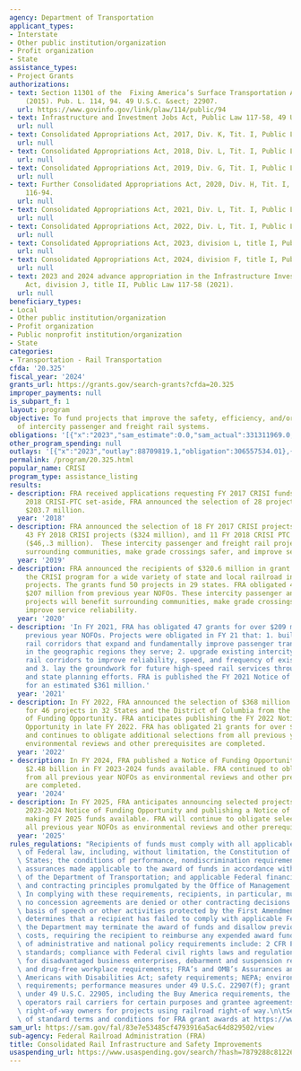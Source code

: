 ```yaml
---
agency: Department of Transportation
applicant_types:
- Interstate
- Other public institution/organization
- Profit organization
- State
assistance_types:
- Project Grants
authorizations:
- text: Section 11301 of the  Fixing America’s Surface Transportation Act (FAST Act)
    (2015). Pub. L. 114, 94. 49 U.S.C. &sect; 22907.
  url: https://www.govinfo.gov/link/plaw/114/public/94
- text: Infrastructure and Investment Jobs Act, Public Law 117-58, 49 US Code 22907.
  url: null
- text: Consolidated Appropriations Act, 2017, Div. K, Tit. I, Public Law 115-31.
  url: null
- text: Consolidated Appropriations Act, 2018, Div. L, Tit. I, Public Law 115-141.
  url: null
- text: Consolidated Appropriations Act, 2019, Div. G, Tit. I, Public Law 116-6.
  url: null
- text: Further Consolidated Appropriations Act, 2020, Div. H, Tit. I, Public Law
    116-94.
  url: null
- text: Consolidated Appropriations Act, 2021, Div. L, Tit. I, Public Law 116-260.
  url: null
- text: Consolidated Appropriations Act, 2022, Div. L, Tit. I, Public Law 117-103.
  url: null
- text: Consolidated Appropriations Act, 2023, division L, title I, Public Law 117-328.
  url: null
- text: Consolidated Appropriations Act, 2024, division F, title I, Public Law 118-42.
  url: null
- text: 2023 and 2024 advance appropriation in the Infrastructure Investment and Jobs
    Act, division J, title II, Public Law 117-58 (2021).
  url: null
beneficiary_types:
- Local
- Other public institution/organization
- Profit organization
- Public nonprofit institution/organization
- State
categories:
- Transportation - Rail Transportation
cfda: '20.325'
fiscal_year: '2024'
grants_url: https://grants.gov/search-grants?cfda=20.325
improper_payments: null
is_subpart_f: 1
layout: program
objective: To fund projects that improve the safety, efficiency, and/or reliability
  of intercity passenger and freight rail systems.
obligations: '[{"x":"2023","sam_estimate":0.0,"sam_actual":331311969.0,"usa_spending_actual":319786601.98},{"x":"2024","sam_estimate":0.0,"sam_actual":459682570.0,"usa_spending_actual":445350894.53},{"x":"2025","sam_estimate":0.0,"sam_actual":1193000000.0,"usa_spending_actual":21603131.56}]'
other_program_spending: null
outlays: '[{"x":"2023","outlay":88709819.1,"obligation":306557534.01},{"x":"2024","outlay":15938779.47,"obligation":459206909.98},{"x":"2025","outlay":0.0,"obligation":22572719.03}]'
permalink: /program/20.325.html
popular_name: CRISI
program_type: assistance_listing
results:
- description: FRA received applications requesting FY 2017 CRISI funds. For the FY
    2018 CRISI-PTC set-aside, FRA announced the selection of 28 projects totaling
    $203.7 million.
  year: '2018'
- description: FRA announced the selection of 18 FY 2017 CRISI projects ($56.9 million),
    43 FY 2018 CRISI projects ($324 million), and 11 FY 2018 CRISI PTC set-aside projects
    ($46,.3 million).  These intercity passenger and freight rail projects will benefit
    surrounding communities, make grade crossings safer, and improve service reliability.
  year: '2019'
- description: FRA announced the recipients of $320.6 million in grant funds under
    the CRISI program for a wide variety of state and local railroad infrastructure
    projects. The grants fund 50 projects in 29 states. FRA obligated 46 grants for
    $207 million from previous year NOFOs. These intercity passenger and freight rail
    projects will benefit surrounding communities, make grade crossings safer, and
    improve service reliability.
  year: '2020'
- description: 'In FY 2021, FRA has obligated 47 grants for over $209 million from
    previous year NOFOs. Projects were obligated in FY 21 that: 1. build new high-speed
    rail corridors that expand and fundamentally improve passenger transportation
    in the geographic regions they serve; 2. upgrade existing intercity passenger
    rail corridors to improve reliability, speed, and frequency of existing services;
    and 3. lay the groundwork for future high-speed rail services through corridor
    and state planning efforts. FRA is published the FY 2021 Notice of Funding Opportunity
    for an estimated $361 million.'
  year: '2021'
- description: In FY 2022, FRA announced the selection of $368 million in funding
    for 46 projects in 32 States and the District of Columbia from the FY 2021 Notice
    of Funding Opportunity. FRA anticipates publishing the FY 2022 Notice of Funding
    Opportunity in late FY 2022. FRA has obligated 21 grants for over $198 million
    and continues to obligate additional selections from all previous year NOFOs as
    environmental reviews and other prerequisites are completed.
  year: '2022'
- description: In FY 2024, FRA published a Notice of Funding Opportunity making approximately
    $2.48 billion in FY 2023-2024 funds available. FRA continued to obligate selections
    from all previous year NOFOs as environmental reviews and other prerequisites
    are completed.
  year: '2024'
- description: In FY 2025, FRA anticipates announcing selected projects from the FY
    2023-2024 Notice of Funding Opportunity and publishing a Notice of Funding Opportunity
    making FY 2025 funds available. FRA will continue to obligate selections from
    all previous year NOFOs as environmental reviews and other prerequisites are completed.
  year: '2025'
rules_regulations: "Recipients of funds must comply with all applicable requirements\
  \ of Federal law, including, without limitation, the Constitution of the United\
  \ States; the conditions of performance, nondiscrimination requirements, and other\
  \ assurances made applicable to the award of funds in accordance with regulations\
  \ of the Department of Transportation; and applicable Federal financial assistance\
  \ and contracting principles promulgated by the Office of Management and Budget.\
  \ In complying with these requirements, recipients, in particular, must ensure that\
  \ no concession agreements are denied or other contracting decisions made on the\
  \ basis of speech or other activities protected by the First Amendment. If the Department\
  \ determines that a recipient has failed to comply with applicable Federal requirements,\
  \ the Department may terminate the award of funds and disallow previously incurred\
  \ costs, requiring the recipient to reimburse any expended award funds.\n\tExamples\
  \ of administrative and national policy requirements include: 2 CFR Part 200; procurement\
  \ standards; compliance with Federal civil rights laws and regulations; requirements\
  \ for disadvantaged business enterprises, debarment and suspension requirements,\
  \ and drug-free workplace requirements; FRA’s and OMB’s Assurances and Certifications;\
  \ Americans with Disabilities Act; safety requirements; NEPA; environmental justice\
  \ requirements; performance measures under 49 U.S.C. 22907(f); grant conditions\
  \ under 49 U.S.C. 22905, including the Buy America requirements, the provision deeming\
  \ operators rail carriers for certain purposes and grantee agreements with railroad\
  \ right-of-way owners for projects using railroad right-of way.\n\tSee an example\
  \ of standard terms and conditions for FRA grant awards at https://www.fra.dot.gov/eLib/Details/L19057."
sam_url: https://sam.gov/fal/83e7e53485cf4793916a5ac64d829502/view
sub-agency: Federal Railroad Administration (FRA)
title: Consolidated Rail Infrastructure and Safety Improvements
usaspending_url: https://www.usaspending.gov/search/?hash=7879288c8122608bf5886961f1fef346
---
```

